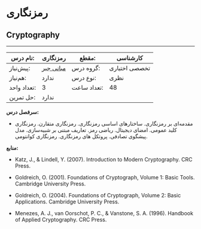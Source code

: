 # رمزنگاری
## Cryptography
_______________________________________________________________________________
| نام درس:    | رمزنگاری                                                          | مقطع:       | کارشناسی      |
| ----------- | ----------------------------------------------------------------- | ----------- | ------------- |
| پیش‌نیاز:   | [مبانی جبر](../docs/curriculum/elective/Foundation-of-Algebra.md) | گروه درس:   | تخصصی اختیاری |
| هم‌نیاز:    | ندارد                                                             | نوع درس:    | نظری          |
| تعداد واحد: | 3                                                                 | تعداد ساعت: | 48            |
| حل تمرین:   |  ندارد                                                            |             |               |

**سرفصل درس:**


- مقدمه‌ای بر رمزنگاری. ساختارهای اساسی رمزنگاری. رمزنگاری متقارن. رمزنگاری کلید عمومی. امضای دیجیتال. ریاضی رمز. تعاریف مبتنی بر شبیه‌سازی. مدل پیشگوی تصادفی. پروتکل های رمزنگاری. رمزنگاری کوانتومی.


**منابع:**


- Katz, J., & Lindell, Y. (2007). Introduction to Modern Cryptography. CRC Press.

- Goldreich, O. (2001). Foundations of Cryptograph, Volume 1: Basic Tools. Cambridge University Press.

- Goldreich, O. (2004). Foundations of Cryptograph, Volume 2: Basic Applications. Cambridge University Press.

- Menezes, A. J., van Oorschot, P. C., & Vanstone, S. A. (1996). Handbook of Applied Cryptography. CRC Press.
